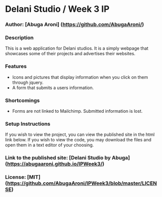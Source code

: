 # Delani Studio / Week 3 IP

### Author: [Abuga Aroni] (https://github.com/AbugaAroni/)

### Description
This is a web application for Delani studios. It is a simply webpage that showcases some of their projects and advertises their websites.

### Features
* Icons and pictures that display information when you click on them through jquery.
* A form that submits a users information.

### Shortcomings
* Forms are not linked to Mailchimp. Submitted information is lost.

### Setup Instructions
If you wish to view the project, you can view the published site in the html link below. If you wish to view the code, you may download the files and open them in a text editor of your choosing.

### Link to the published site: [Delani Studio by Abuga] (https://abugaaroni.github.io/IPWeek3/)


### License: [MIT] (https://github.com/AbugaAroni/IPWeek3/blob/master/LICENSE)
